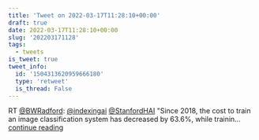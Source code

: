 ```yaml
---
title: 'Tweet on 2022-03-17T11:28:10+00:00'
draft: true
date: 2022-03-17T11:28:10+00:00
slug: '202203171128'
tags:
  - tweets
is_tweet: true
tweet_info:
  id: '1504313620959666180'
  type: 'retweet'
  is_thread: False
---
```




RT [@BWRadford](https://x.com/BWRadford): [@indexingai](https://x.com/indexingai) [@StanfordHAI](https://x.com/StanfordHAI) "Since 2018, the cost to train an image
classification system has decreased by 63.6%, while trainin… [continue reading](https://x.com/sytelus/status/1504313620959666180)
